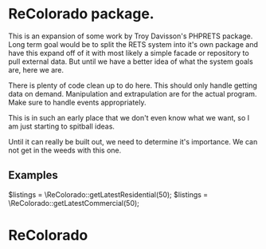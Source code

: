 # ReColorado package.

This is an expansion of some work by Troy Davisson's PHPRETS package.  Long term goal would be to split the RETS system 
into it's own package and have this expand off of it with most likely a simple facade or repository to pull external data.
But until we have a better idea of what the system goals are, here we are.

There is plenty of code clean up to do here.  This should only handle getting data on demand.  Manipulation and extrapulation
are for the actual program.  Make sure to handle events appropriately.

This is in such an early place that we don't even know what we want, so I am just starting to spitball ideas.

Until it can really be built out, we need to determine it's importance.  We can not get in the weeds with this one.

## Examples
$listings = \ReColorado::getLatestResidential(50);
$listings = \ReColorado::getLatestCommercial(50);
# ReColorado
